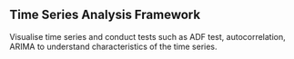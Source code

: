 ## Time Series Analysis Framework



Visualise time series and conduct tests such as ADF test, autocorrelation, ARIMA to understand characteristics of the time series.